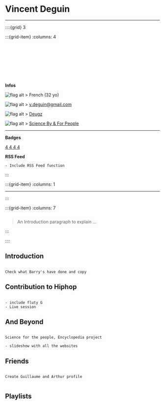 # Vincent Deguin

***

::::{grid} 3

:::{grid-item}
:columns: 4

<br>
<br>

```{image} Docs/profile-pic-round.png 

```

<br>
<br>
<br>

<p class="emphase"><strong>Infos</strong></p>

![flag alt >](../../../../_static/Svg_icons/flag-for-flag-france-svgrepo-com.svg) French (32 yo)

![flag alt >](../../../../_static/Svg_icons/mail-svgrepo-com.svg) v.deguin@gmail.com

![flag alt >](../../../../_static/Svg_icons/github-svgrepo-com.svg) [Deugz](https://github.com/Deugz)

![flag alt >](../../../../_static/Svg_icons/youtube-svgrepo-com.svg) [Science By & For People](https://www.youtube.com/channel/UCfAsBZ1atxP-hyltfiCiM2w)


***


    
<p class="emphase"><strong>Badges</strong></p>

<div class="holder">
<a href="#" class="btn-bdg">
<i class="fa-solid fa-user-group fa-2x"></i>
<span class="btn__badge">4</span>    
</a>
    
<a href="#" class="btn-bdg">
<i class="fa-solid fa-pen fa-2x"></i>
<span class="btn__badge">4</span>    
</a>

<a href="#" class="btn-bdg">
<i class="fa-solid fa-magnifying-glass fa-2x"></i>
<span class="btn__badge">4</span>    
</a>
    
<a href="#" class="btn-bdg">
<i class="fa fa-archive fa-2x"></i>
<span class="btn__badge">4</span>    
</a>
    
    

    
    
</div>

<p class="emphase"><strong>RSS Feed</strong></p>

```{note}
- Include RSS Feed function
```

:::

:::{grid-item}
:columns: 1
<br>

<hr/>

:::


:::{grid-item}
:columns: 7

```{image} Docs/Title-profile-Viny-5.png 

```

> An Introduction paragraph to explain ...
    

:::

::::

## Introduction

```{note}

Check what Barry's have done and copy

```


## Contribution to Hiphop

```{note}

- include fluty G
- Live session

```




## And Beyond


```{note}

Science for the people, Encyclopedia project

- slideshow with all the websites

```





## Friends



```{note}

Create Guillaume and Arthur profile


```


## Playlists